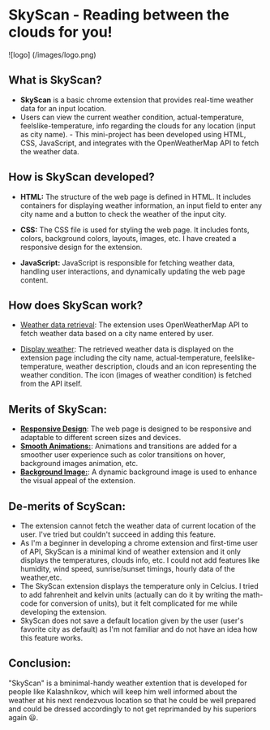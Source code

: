 # SkyScan - Reading between the clouds for you!

![logo] (/images/logo.png)

## What is SkyScan?

- <b>SkyScan</b> is a basic chrome extension that provides real-time weather data for an input location. 
- Users can view the current weather condition, actual-temperature, feelslike-temperature, info regarding the clouds for  any location (input as city name). - This mini-project has been developed using HTML, CSS, JavaScript, and integrates with the OpenWeatherMap API to fetch the weather data.


## How is SkyScan developed?

- **HTML:** The structure of the web page is defined in HTML. It includes containers for displaying weather information, an input field to enter any city name and a button to check the weather of the input city.

- **CSS:** The CSS file is used for styling the web page. It includes fonts, colors, background colors, layouts, images, etc. I have created a responsive design for the extension. 

- **JavaScript:** JavaScript is responsible for fetching weather data, handling user interactions, and dynamically updating the web page content.


## How does SkyScan work?
- <u>Weather data retrieval</u>: The extension uses OpenWeatherMap API to fetch weather data based on a city name entered by user.

- <u>Display weather</u>: The retrieved weather data is displayed on the extension page including the city name, actual-temperature, feelslike-temperature, weather description, clouds and an icon representing the weather condition. The icon (images of weather condition) is fetched from the API itself.


## Merits of SkyScan:

- <u>**Responsive Design**</u>: The web page is designed to be responsive and adaptable to different screen sizes and devices.
- <u>**Smooth Animations:**</u>: Animations and transitions are added for a smoother user experience such as color transitions on hover, background images animation, etc.
- <u>**Background Image:**</u>: A dynamic background image is used to enhance the visual appeal of the extension.


## De-merits of ScyScan:

- The extension cannot fetch the weather data of current location of the user. I've tried but couldn't succeed in adding this feature. 
- As I'm a beginner in developing a chrome extension and first-time user of API, SkyScan is a minimal kind of weather extension and it only displays the temperatures, clouds info, etc. I could not add features like humidity, wind speed, sunrise/sunset timings, hourly data of the weather,etc.
- The SkyScan extension displays the temperature only in Celcius. I tried to add fahrenheit and kelvin units (actually can do it by writing the math-code for conversion of units), but it felt complicated for me while developing the extension.
- SkyScan does not save a default location given by the user (user's favorite city as default) as I'm not familiar and do not have an idea how this feature works.


## Conclusion:

"SkyScan" is a bminimal-handy weather extention that is developed for people like Kalashnikov, which will keep him well informed about the weather at his next rendezvous location so that he could be well prepared and could  be dressed accordingly to not get reprimanded by his superiors again 😃.